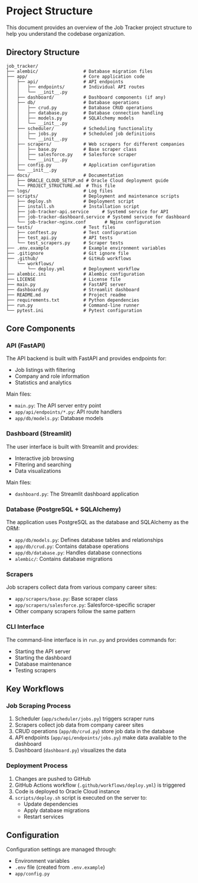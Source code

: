 # Project Structure

This document provides an overview of the Job Tracker project structure to help you understand the codebase organization.

## Directory Structure

```
job_tracker/
├── alembic/                 # Database migration files
├── app/                     # Core application code
│   ├── api/                 # API endpoints
│   │   ├── endpoints/       # Individual API routes
│   │   └── __init__.py
│   ├── dashboard/           # Dashboard components (if any)
│   ├── db/                  # Database operations
│   │   ├── crud.py          # Database CRUD operations
│   │   ├── database.py      # Database connection handling
│   │   ├── models.py        # SQLAlchemy models
│   │   └── __init__.py
│   ├── scheduler/           # Scheduling functionality
│   │   ├── jobs.py          # Scheduled job definitions
│   │   └── __init__.py
│   ├── scrapers/            # Web scrapers for different companies
│   │   ├── base.py          # Base scraper class
│   │   ├── salesforce.py    # Salesforce scraper
│   │   └── __init__.py
│   ├── config.py            # Application configuration
│   └── __init__.py
├── docs/                    # Documentation
│   ├── ORACLE_CLOUD_SETUP.md # Oracle Cloud deployment guide
│   └── PROJECT_STRUCTURE.md  # This file
├── logs/                    # Log files
├── scripts/                 # Deployment and maintenance scripts
│   ├── deploy.sh            # Deployment script
│   ├── install.sh           # Installation script
│   ├── job-tracker-api.service     # Systemd service for API
│   ├── job-tracker-dashboard.service # Systemd service for dashboard
│   └── job-tracker-nginx.conf       # Nginx configuration
├── tests/                   # Test files
│   ├── conftest.py          # Test configuration
│   ├── test_api.py          # API tests
│   └── test_scrapers.py     # Scraper tests
├── .env.example             # Example environment variables
├── .gitignore               # Git ignore file
├── .github/                 # GitHub workflows
│   └── workflows/
│       └── deploy.yml       # Deployment workflow
├── alembic.ini              # Alembic configuration
├── LICENSE                  # License file
├── main.py                  # FastAPI server
├── dashboard.py             # Streamlit dashboard
├── README.md                # Project readme
├── requirements.txt         # Python dependencies
├── run.py                   # Command-line runner
└── pytest.ini               # Pytest configuration
```

## Core Components

### API (FastAPI)

The API backend is built with FastAPI and provides endpoints for:
- Job listings with filtering
- Company and role information
- Statistics and analytics

Main files:
- `main.py`: The API server entry point
- `app/api/endpoints/*.py`: API route handlers
- `app/db/models.py`: Database models

### Dashboard (Streamlit)

The user interface is built with Streamlit and provides:
- Interactive job browsing
- Filtering and searching
- Data visualizations

Main files:
- `dashboard.py`: The Streamlit dashboard application

### Database (PostgreSQL + SQLAlchemy)

The application uses PostgreSQL as the database and SQLAlchemy as the ORM:
- `app/db/models.py`: Defines database tables and relationships
- `app/db/crud.py`: Contains database operations
- `app/db/database.py`: Handles database connections
- `alembic/`: Contains database migrations

### Scrapers

Job scrapers collect data from various company career sites:
- `app/scrapers/base.py`: Base scraper class
- `app/scrapers/salesforce.py`: Salesforce-specific scraper
- Other company scrapers follow the same pattern

### CLI Interface

The command-line interface is in `run.py` and provides commands for:
- Starting the API server
- Starting the dashboard
- Database maintenance
- Testing scrapers

## Key Workflows

### Job Scraping Process

1. Scheduler (`app/scheduler/jobs.py`) triggers scraper runs
2. Scrapers collect job data from company career sites
3. CRUD operations (`app/db/crud.py`) store job data in the database
4. API endpoints (`app/api/endpoints/jobs.py`) make data available to the dashboard
5. Dashboard (`dashboard.py`) visualizes the data

### Deployment Process

1. Changes are pushed to GitHub
2. GitHub Actions workflow (`.github/workflows/deploy.yml`) is triggered
3. Code is deployed to Oracle Cloud instance
4. `scripts/deploy.sh` script is executed on the server to:
   - Update dependencies
   - Apply database migrations
   - Restart services

## Configuration

Configuration settings are managed through:
- Environment variables
- `.env` file (created from `.env.example`)
- `app/config.py`

